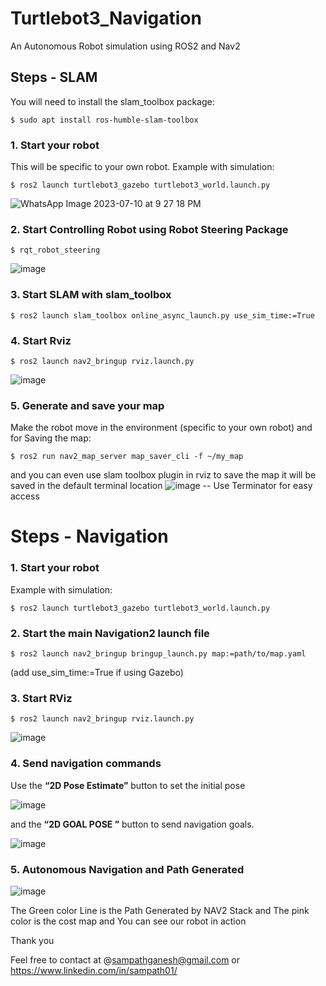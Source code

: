 # Turtlebot3_Navigation
An Autonomous Robot simulation using ROS2  and Nav2 
## Steps - SLAM
You will need to install the slam_toolbox package:
```
$ sudo apt install ros-humble-slam-toolbox
```
### 1. Start your robot
This will be specific to your own robot.
Example with simulation:
```
$ ros2 launch turtlebot3_gazebo turtlebot3_world.launch.py
```
![WhatsApp Image 2023-07-10 at 9 27 18 PM](https://github.com/SampathGanesh01/Turtlebot3_Navigation/assets/84275114/a8d11ce3-da97-4b07-a42c-37aa0feab510)

### 2. Start Controlling Robot using Robot Steering Package 
```
$ rqt_robot_steering
```
![image](https://github.com/SampathGanesh01/Turtlebot3_Navigation/assets/84275114/5fa008db-a0e1-4bb3-b481-d89df37eb689)

### 3. Start SLAM with slam_toolbox
```
$ ros2 launch slam_toolbox online_async_launch.py use_sim_time:=True
```
### 4. Start Rviz
```
$ ros2 launch nav2_bringup rviz.launch.py
```
![image](https://github.com/SampathGanesh01/Turtlebot3_Navigation/assets/84275114/c501ab01-8d52-4397-b3f9-90328c620ed4)

### 5. Generate and save your map
Make the robot move in the environment (specific to your own robot) and  for Saving the map:
```
$ ros2 run nav2_map_server map_saver_cli -f ~/my_map
```
and you can even use slam toolbox plugin in rviz to save the map it will be saved in the default terminal location 
![image](https://github.com/SampathGanesh01/Turtlebot3_Navigation/assets/84275114/90b374a7-459a-4e1c-b9b2-6b0c84bdc171)
-- Use Terminator for easy access 
# Steps - Navigation
### 1. Start your robot
Example with simulation:
```
$ ros2 launch turtlebot3_gazebo turtlebot3_world.launch.py
```

### 2. Start the main Navigation2 launch file
```
$ ros2 launch nav2_bringup bringup_launch.py map:=path/to/map.yaml
```
(add use_sim_time:=True if using Gazebo)
### 3. Start RViz
```
$ ros2 launch nav2_bringup rviz.launch.py
```
![image](https://github.com/SampathGanesh01/Turtlebot3_Navigation/assets/84275114/9e201a86-c99b-4b7a-91ae-fd32f43d5073)
### 4. Send navigation commands
Use the **“2D Pose Estimate”** button to set the initial pose 

![image](https://github.com/SampathGanesh01/Turtlebot3_Navigation/assets/84275114/0f30ea58-df33-4ce8-8a7e-cd430a406597)

and the **“2D GOAL POSE ”** button to send navigation goals.

![image](https://github.com/SampathGanesh01/Turtlebot3_Navigation/assets/84275114/d9e6cd5c-5d5f-4cec-a19a-afeef534d6a0)

### 5. Autonomous Navigation and Path Generated 
![image](https://github.com/SampathGanesh01/Turtlebot3_Navigation/assets/84275114/59183ef3-b208-4bab-9919-e671cdcf402a)

The Green color Line is the Path Generated by NAV2 Stack  and  The pink color is the cost map and You can see our robot in action 

Thank you 

Feel free to contact at @sampathganesh@gmail.com or https://www.linkedin.com/in/sampath01/

